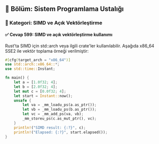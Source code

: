 ## 📘 Bölüm: Sistem Programlama Ustalığı  
### 🔹 Kategori: SIMD ve Açık Vektörleştirme  
#### ✅ Cevap 599: SIMD ve açık vektörleştirme kullanımı

Rust'ta SIMD için std::arch veya ilgili crate'ler kullanılabilir. Aşağıda x86_64 SSE2 ile vektör toplama örneği verilmiştir:

```rust
#[cfg(target_arch = "x86_64")]
use std::arch::x86_64::*;
use std::time::Instant;

fn main() {
    let a = [1.0f32; 4];
    let b = [2.0f32; 4];
    let mut c = [0.0f32; 4];
    let start = Instant::now();
    unsafe {
        let va = _mm_loadu_ps(a.as_ptr());
        let vb = _mm_loadu_ps(b.as_ptr());
        let vc = _mm_add_ps(va, vb);
        _mm_storeu_ps(c.as_mut_ptr(), vc);
    }
    println!("SIMD result: {:?}", c);
    println!("Elapsed: {:?}", start.elapsed());
}
```

